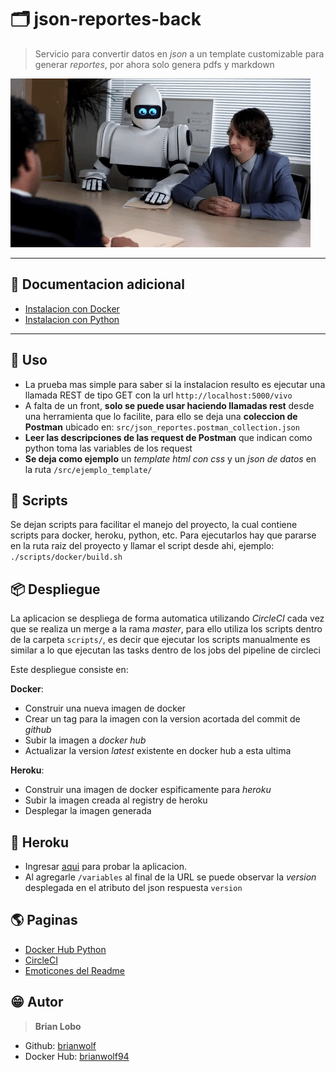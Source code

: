 # :card_index_dividers: json-reportes-back

> Servicio para convertir datos en *json* a un template customizable para generar *reportes*, por ahora solo genera pdfs y markdown

![alt text](docs/img/reports.gif)

---

## :open_book: Documentacion adicional

* [Instalacion con Docker](docs/docker.md)
* [Instalacion con Python](docs/python.md)

---

## :tada: Uso

* La prueba mas simple para saber si la instalacion resulto es ejecutar una llamada REST de tipo GET con la url `http://localhost:5000/vivo`
* A falta de un front, **solo se puede usar haciendo llamadas rest** desde una herramienta que lo facilite, para ello se deja una **coleccion de Postman** ubicado en: `src/json_reportes.postman_collection.json`
* **Leer las descripciones de las request de Postman** que indican como python toma las variables de los request
* **Se deja como ejemplo** un *template html con css* y un *json de datos* en la ruta `/src/ejemplo_template/`

## :scroll: Scripts

Se dejan scripts para facilitar el manejo del proyecto, la cual contiene scripts para docker, heroku, python, etc.
Para ejecutarlos hay que pararse en la ruta raiz del proyecto y llamar el script desde ahi, ejemplo:
`./scripts/docker/build.sh`

## :package: Despliegue

La aplicacion se despliega de forma automatica utilizando *CircleCI* cada vez que se realiza un merge a la rama *master*,
para ello utiliza los scripts dentro de la carpeta `scripts/`, es decir que ejecutar los scripts manualmente es similar a lo que ejecutan las tasks dentro de los jobs del pipeline de circleci

Este despliegue consiste en:

**Docker**:

* Construir una nueva imagen de docker
* Crear un tag para la imagen con la version acortada del commit de *github*
* Subir la imagen a *docker hub*
* Actualizar la version *latest* existente en docker hub a esta ultima

**Heroku**:

* Construir una imagen de docker espificamente para *heroku*
* Subir la imagen creada al registry de heroku
* Desplegar la imagen generada

## :money_with_wings: Heroku

* Ingresar [aqui](https://json-reportes-back-heroku.herokuapp.com/) para probar la aplicacion.
* Al agregarle `/variables` al final de la URL se puede observar la *version* desplegada
  en el atributo del json respuesta `version`

## :earth_americas: Paginas

* [Docker Hub Python](https://hub.docker.com/_/python)
* [CircleCI](https://circleci.com/)
* [Emoticones del Readme](https://github.com/ikatyang/emoji-cheat-sheet)

## :grin: Autor

> **Brian Lobo**

* Github: [brianwolf](https://github.com/brianwolf)
* Docker Hub:  [brianwolf94](https://hub.docker.com/u/brianwolf94)
